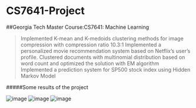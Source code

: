 # CS7641-Project
##Georgia Tech Master Course:CS7641: Machine Learning  
> Implemented K-mean and K-medoids clustering methods for image compression with compression ratio 10.3:1
> Implemented a personalized movie recommendation system based on Netflix’s user’s profile.
> Clustered documents with multinomial distribution based on word count and optimized the solution with EM algorithm
> Implemented a prediction system for SP500 stock index using Hidden Markov Model

#####Some results of the project 

![image](https://{https://cloud.githubusercontent.com/assets/11344309/13301468/13dd38b0-db13-11e5-85ca-cd6bd24649ba.png})
![image](https://{https://cloud.githubusercontent.com/assets/11344309/13301485/29cea3b6-db13-11e5-8f68-0d1f0022b381.png})
![image](https://{https://cloud.githubusercontent.com/assets/11344309/13301490/2c8ee020-db13-11e5-8a08-f604aa77b902.png})
